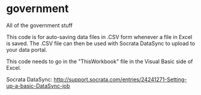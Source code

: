 government
==========

All of the government stuff

This code is for auto-saving data files in .CSV form whenever a file in Excel is saved.  The .CSV file can then be used with Socrata DataSync to upload to your data portal.

This code needs to go in the "ThisWorkbook" file in the Visual Basic side of Excel.

Socrata DataSync: http://support.socrata.com/entries/24241271-Setting-up-a-basic-DataSync-job
